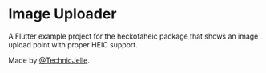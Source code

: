 # Image Uploader

A Flutter example project for the heckofaheic package that shows an image upload point with proper HEIC support.

Made by [@TechnicJelle](https://github.com/TechnicJelle/).
